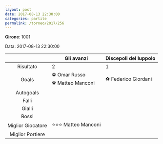 ```yaml
---
layout: post
date: 2017-08-13 22:30:00
categories: partite
permalink: /torneo/2017/256
---
```

**Girone**: 1001

Data: 2017-08-13 22:30:00

| | Gli avanzi | Discepoli del luppolo |
|:-----:|-----|-----|
Risultato|2|1
Goals|⚽ Omar Russo<br/>⚽ Matteo Manconi|⚽ Federico Giordani<br/>
Autogoals||
Falli||
Gialli||
Rossi||
Miglior Giocatore|⭐⭐⭐ Matteo Manconi<br/>|
Miglior Portiere||